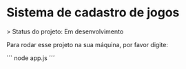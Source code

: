 <h1>Sistema de cadastro de jogos</h1>
> Status do projeto: Em desenvolvimento
<p>Para rodar esse projeto na sua máquina, por favor digite:</p>
```
node app.js
´´´
